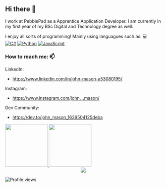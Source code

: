 ## Hi there 👋
I work at PebblePad as a Apprentice Application Developer. I am currently in my first year of my BSc Digital and Technology degree as well. 

I enjoy all sorts of programming! Mainly using languagues such as: 💻  
[![C#](https://img.shields.io/badge/-CSharp-000?&logo=CSharp)](https://github.com/johnmason27)
[![Python](https://img.shields.io/badge/-Python-000?&logo=python)](https://github.com/johnmason27)
[![JavaScript](https://img.shields.io/badge/-JavaScript-000?&logo=JavaScript&logoColor=ddc508)](https://github.com/johnmason27)

### How to reach me: 📫 
LinkedIn: 
- https://www.linkedin.com/in/john-mason-a53080195/

Instagram: 
- https://www.instagram.com/john._.mason/

Dev Community: 
- https://dev.to/john_mason_1639504125deba

<a href="https://github.com/johnmason27">
  <img height="137px" src="https://github-readme-stats.vercel.app/api?username=johnmason27&hide_title=true&hide_border=true&show_icons=true&include_all_commits=true&count_private=true&line_height=21&text_color=000&icon_color=000&bg_color=0,ea6161,ffc64d,fffc4d,52fa5a&theme=graywhite" />
  <img height="137px" src="https://github-readme-stats.vercel.app/api/top-langs/?username=johnmason27&hide=html&hide_title=true&hide_border=true&layout=compact&langs_count=7&exclude_repo=comp426,Redventures-Movie-Quotes&text_color=000&icon_color=fff&bg_color=0,52fa5a,4dfcff,c64dff&theme=graywhite" />
</a>

<div align="center">
 <img src="https://github-profile-trophy.vercel.app/?username=johnmason27&theme=darkhub&no-frame=true&margin-w=10" />
</div>

![Profile views](https://gpvc.arturio.dev/johnmason27)  

